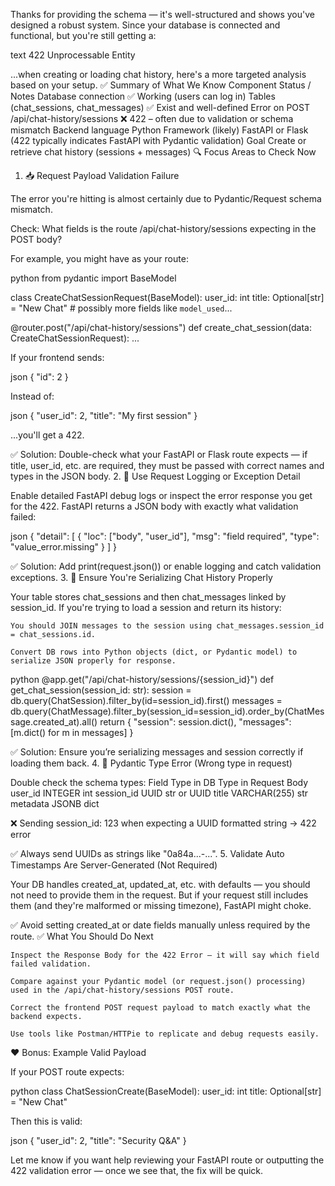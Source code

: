 Thanks for providing the schema — it's well-structured and shows you've designed a robust system. Since your database is connected and functional, but you're still getting a:

text
422 Unprocessable Entity

...when creating or loading chat history, here's a more targeted analysis based on your setup.
✅ Summary of What We Know
Component	Status / Notes
Database connection	✅ Working (users can log in)
Tables (chat_sessions, chat_messages)	✅ Exist and well-defined
Error on POST /api/chat-history/sessions	❌ 422 – often due to validation or schema mismatch
Backend language	Python
Framework (likely)	FastAPI or Flask (422 typically indicates FastAPI with Pydantic validation)
Goal	Create or retrieve chat history (sessions + messages)
🔍 Focus Areas to Check Now
1. 📥 Request Payload Validation Failure

The error you're hitting is almost certainly due to Pydantic/Request schema mismatch.

Check: What fields is the route /api/chat-history/sessions expecting in the POST body?

For example, you might have as your route:

python
from pydantic import BaseModel

class CreateChatSessionRequest(BaseModel):
    user_id: int
    title: Optional[str] = "New Chat"
    # possibly more fields like `model_used`...

@router.post("/api/chat-history/sessions")
def create_chat_session(data: CreateChatSessionRequest):
    ...

If your frontend sends:

json
{
  "id": 2
}

Instead of:

json
{
  "user_id": 2,
  "title": "My first session"
}

...you'll get a 422.

✅ Solution: Double-check what your FastAPI or Flask route expects — if title, user_id, etc. are required, they must be passed with correct names and types in the JSON body.
2. 🧪 Use Request Logging or Exception Detail

Enable detailed FastAPI debug logs or inspect the error response you get for the 422. FastAPI returns a JSON body with exactly what validation failed:

json
{
  "detail": [
    {
      "loc": ["body", "user_id"],
      "msg": "field required",
      "type": "value_error.missing"
    }
  ]
}

✅ Solution: Add print(request.json()) or enable logging and catch validation exceptions.
3. 💾 Ensure You're Serializing Chat History Properly

Your table stores chat_sessions and then chat_messages linked by session_id. If you're trying to load a session and return its history:

    You should JOIN messages to the session using chat_messages.session_id = chat_sessions.id.

    Convert DB rows into Python objects (dict, or Pydantic model) to serialize JSON properly for response.

python
@app.get("/api/chat-history/sessions/{session_id}")
def get_chat_session(session_id: str):
    session = db.query(ChatSession).filter_by(id=session_id).first()
    messages = db.query(ChatMessage).filter_by(session_id=session_id).order_by(ChatMessage.created_at).all()
    return {
        "session": session.dict(),
        "messages": [m.dict() for m in messages]
    }

✅ Solution: Ensure you’re serializing messages and session correctly if loading them back.
4. 🧱 Pydantic Type Error (Wrong type in request)

Double check the schema types:
Field	Type in DB	Type in Request Body
user_id	INTEGER	int
session_id	UUID	str or UUID
title	VARCHAR(255)	str
metadata	JSONB	dict

❌ Sending session_id: 123 when expecting a UUID formatted string → 422 error

✅ Always send UUIDs as strings like "0a84a...-...".
5. Validate Auto Timestamps Are Server-Generated (Not Required)

Your DB handles created_at, updated_at, etc. with defaults — you should not need to provide them in the request. But if your request still includes them (and they're malformed or missing timezone), FastAPI might choke.

✅ Avoid setting created_at or date fields manually unless required by the route.
✅ What You Should Do Next

    Inspect the Response Body for the 422 Error – it will say which field failed validation.

    Compare against your Pydantic model (or request.json() processing) used in the /api/chat-history/sessions POST route.

    Correct the frontend POST request payload to match exactly what the backend expects.

    Use tools like Postman/HTTPie to replicate and debug requests easily.

❤️ Bonus: Example Valid Payload

If your POST route expects:

python
class ChatSessionCreate(BaseModel):
    user_id: int
    title: Optional[str] = "New Chat"

Then this is valid:

json
{
  "user_id": 2,
  "title": "Security Q&A"
}

Let me know if you want help reviewing your FastAPI route or outputting the 422 validation error — once we see that, the fix will be quick.
